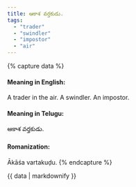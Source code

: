 ```yaml
---
title: ఆకాశ వర్తకుడు.
tags:
  - "trader"
  - "swindler"
  - "impostor"
  - "air"
---
```


{% capture data %}
#### Meaning in English:
A trader in the air.
A swindler. An impostor.

#### Meaning in Telugu:
ఆకాశ వర్తకుడు.

#### Romanization:
Ākāśa vartakuḍu.
{% endcapture %}

{{ data | markdownify }}

